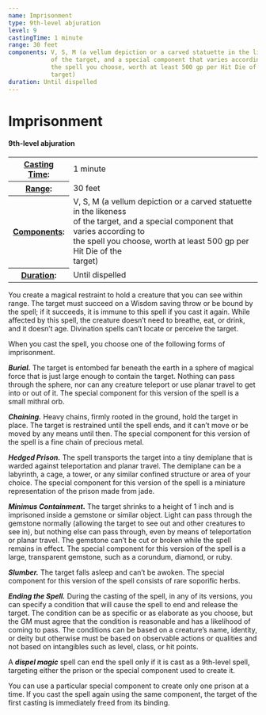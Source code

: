 ```yaml
---
name: Imprisonment
type: 9th-level abjuration
level: 9
castingTime: 1 minute
range: 30 feet
components: V, S, M (a vellum depiction or a carved statuette in the likeness<br>
			of the target, and a special component that varies according to<br>
			the spell you choose, worth at least 500 gp per Hit Die of the<br>
			target)
duration: Until dispelled
---
```


Imprisonment
============

#### 9th-level abjuration

<table cellspacing="0" class="statBlock"><tbody><tr><th><a href="/srd/spellcasting/castingASpell.htm#castingtime">Casting Time</a>:</th><td>1 minute</td></tr><tr><th><a href="/srd/spellcasting/castingASpell.htm#range">Range</a>:</th><td>30 feet</td></tr><tr><th><a href="/srd/spellcasting/castingASpell.htm#components">Components</a>:</th><td>V, S, M (a vellum depiction or a carved statuette in the likeness<br>of the target, and a special component that varies according to<br>the spell you choose, worth at least 500 gp per Hit Die of the<br>target)</td></tr><tr><th><a href="/srd/spellcasting/castingASpell.htm#duration">Duration</a>:</th><td>Until dispelled</td></tr></tbody></table>

You create a magical restraint to hold a creature that you can see within range. The target must succeed on a Wisdom saving throw or be bound by the spell; if it succeeds, it is immune to this spell if you cast it again. While affected by this spell, the creature doesn’t need to breathe, eat, or drink, and it doesn’t age. Divination spells can’t locate or perceive the target.

When you cast the spell, you choose one of the following forms of imprisonment.

_**Burial.**_ The target is entombed far beneath the earth in a sphere of magical force that is just large enough to contain the target. Nothing can pass through the sphere, nor can any creature teleport or use planar travel to get into or out of it. The special component for this version of the spell is a small mithral orb.

_**Chaining.**_ Heavy chains, firmly rooted in the ground, hold the target in place. The target is restrained until the spell ends, and it can’t move or be moved by any means until then. The special component for this version of the spell is a fine chain of precious metal.

_**Hedged Prison.**_ The spell transports the target into a tiny demiplane that is warded against teleportation and planar travel. The demiplane can be a labyrinth, a cage, a tower, or any similar confined structure or area of your choice. The special component for this version of the spell is a miniature representation of the prison made from jade.

_**Minimus Containment.**_ The target shrinks to a height of 1 inch and is imprisoned inside a gemstone or similar object. Light can pass through the gemstone normally (allowing the target to see out and other creatures to see in), but nothing else can pass through, even by means of teleportation or planar travel. The gemstone can’t be cut or broken while the spell remains in effect. The special component for this version of the spell is a large, transparent gemstone, such as a corundum, diamond, or ruby.

_**Slumber.**_ The target falls asleep and can’t be awoken. The special component for this version of the spell consists of rare soporific herbs.

_**Ending the Spell.**_ During the casting of the spell, in any of its versions, you can specify a condition that will cause the spell to end and release the target. The condition can be as specific or as elaborate as you choose, but the GM must agree that the condition is reasonable and has a likelihood of coming to pass. The conditions can be based on a creature’s name, identity, or deity but otherwise must be based on observable actions or qualities and not based on intangibles such as level, class, or hit points.

A _**dispel magic**_ spell can end the spell only if it is cast as a 9th-level spell, targeting either the prison or the special component used to create it.

You can use a particular special component to create only one prison at a time. If you cast the spell again using the same component, the target of the first casting is immediately freed from its binding.